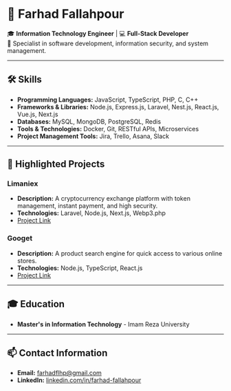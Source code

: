 # 👋 Farhad Fallahpour

🎓 **Information Technology Engineer** | 💻 **Full-Stack Developer**  
🔧 Specialist in software development, information security, and system management.

---

## 🛠️ Skills
- **Programming Languages:** JavaScript, TypeScript, PHP, C, C++
- **Frameworks & Libraries:** Node.js, Express.js, Laravel, Nest.js, React.js, Vue.js, Next.js
- **Databases:** MySQL, MongoDB, PostgreSQL, Redis
- **Tools & Technologies:** Docker, Git, RESTful APIs, Microservices
- **Project Management Tools:** Jira, Trello, Asana, Slack

---

## 🌟 Highlighted Projects

### Limaniex
- **Description:** A cryptocurrency exchange platform with token management, instant payment, and high security.
- **Technologies:** Laravel, Node.js, Next.js, Webp3.php  
- [Project Link](https://limaniex.ir)

### Googet
- **Description:** A product search engine for quick access to various online stores.
- **Technologies:** Node.js, TypeScript, React.js  
- [Project Link](https://googet.ir)

---

## 🎓 Education
- **Master's in Information Technology** - Imam Reza University  

---

## 📫 Contact Information
- **Email:** farhadflhp@gmail.com  
- **LinkedIn:** [linkedin.com/in/farhad-fallahpour](https://www.linkedin.com/in/farhad-fallahpour-1a713a2b8)

